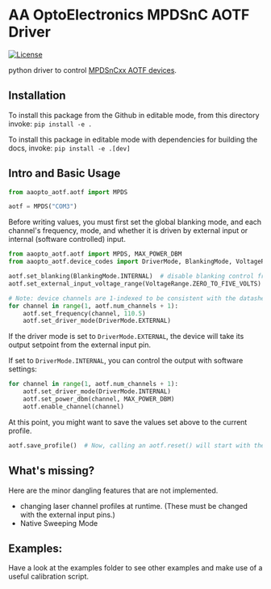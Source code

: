 # AA OptoElectronics MPDSnC AOTF Driver

[![License](https://img.shields.io/badge/license-MIT-brightgreen)](LICENSE)

python driver to control [MPDSnCxx AOTF devices](http://www.aaoptoelectronic.com/our-products/multi-channels-drivers-for-polychromatic-modulators/).


## Installation
<!--To install this package from [PyPI](https://pypi.org/project/aaopto_aotf), invoke: `pip install aaopto_aotf`.-->

To install this package from the Github in editable mode, from this directory invoke: `pip install -e .`

To install this package in editable mode with dependencies for building the docs, invoke: `pip install -e .[dev]`

## Intro and Basic Usage
````python
from aaopto_aotf.aotf import MPDS

aotf = MPDS("COM3")
````

Before writing values, you must first set the global blanking mode, and each channel's frequency, mode, and whether it is driven by external input or internal (software controlled) input.
````python
from aaopto_aotf.aotf import MPDS, MAX_POWER_DBM
from aaopto_aotf.device_codes import DriverMode, BlankingMode, VoltageRange

aotf.set_blanking(BlankingMode.INTERNAL)  # disable blanking control from external input pin.
aotf.set_external_input_voltage_range(VoltageRange.ZERO_TO_FIVE_VOLTS)

# Note: device channels are 1-indexed to be consistent with the datasheet.
for channel in range(1, aotf.num_channels + 1):
    aotf.set_frequency(channel, 110.5)
    aotf.set_driver_mode(DriverMode.EXTERNAL)
````

If the driver mode is set to `DriverMode.EXTERNAL`, the device will take its output setpoint from the external input pin.

If set to `DriverMode.INTERNAL`, you can control the output with software settings:
````python
for channel in range(1, aotf.num_channels + 1):
    aotf.set_driver_mode(DriverMode.INTERNAL)
    aotf.set_power_dbm(channel, MAX_POWER_DBM)
    aotf.enable_channel(channel)
````

At this point, you might want to save the values set above to the current profile.
````python
aotf.save_profile()  # Now, calling an aotf.reset() will start with the saved settings.
````

## What's missing?
Here are the minor dangling features that are not implemented.
* changing laser channel profiles at runtime. (These must be changed with the external input pins.)
* Native Sweeping Mode

## Examples:
Have a look at the examples folder to see other examples and make use of a useful calibration script.
